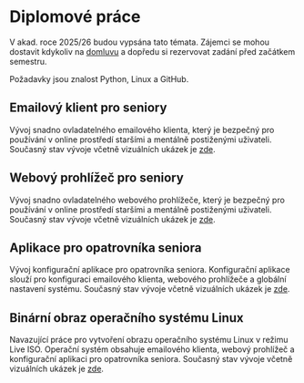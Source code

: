 # Diplomové práce

V akad. roce 2025/26 budou vypsána tato témata. Zájemci se mohou dostavit kdykoliv na [domluvu](https://www.vut.cz/lide/dan-komosny-3065) a dopředu si rezervovat zadání před začátkem semestru.

Požadavky jsou znalost Python, Linux a GitHub.

## Emailový klient pro seniory 

Vývoj snadno ovladatelného emailového klienta, který je bezpečný pro používání v online prostředí staršími a mentálně postiženými uživateli. Současný stav vývoje včetně vizuálních ukázek je [zde](https://github.com/forsenior/senior-os/tree/main/smail).

## Webový prohlížeč pro seniory 

Vývoj snadno ovladatelného webového prohlížeče, který je bezpečný pro používání v online prostředí staršími a mentálně postiženými uživateli. Současný stav vývoje včetně vizuálních ukázek je [zde](https://github.com/forsenior/senior-os/tree/main/sweb).

## Aplikace pro opatrovníka seniora 

Vývoj konfigurační aplikace pro opatrovníka seniora. Konfigurační aplikace slouží pro konfiguraci emailového klienta, webového prohlížeče a globální nastavení systému. Současný stav vývoje včetně vizuálních ukázek je [zde](https://github.com/forsenior/senior-os/tree/main/sconf).

## Binární obraz operačního systému Linux 

Navazující práce pro vytvoření obrazu operačního systému Linux v režimu Live ISO. Operační systém obsahuje emailového klienta, webový prohlížeč a konfigurační aplikaci pro opatrovníka seniora. Současný stav vývoje včetně vizuálních ukázek je [zde](https://github.com/forsenior/senior-os/tree/main/siso).
